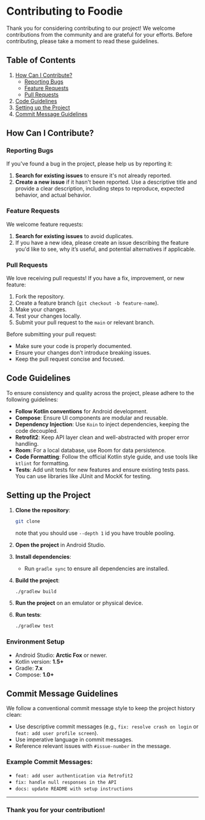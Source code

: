 # Contributing to **Foodie**

Thank you for considering contributing to our project! We welcome contributions from the community and are grateful for your efforts. Before contributing, please take a moment to read these guidelines.

## Table of Contents
1. [How Can I Contribute?](#how-can-i-contribute)
    - [Reporting Bugs](#reporting-bugs)
    - [Feature Requests](#feature-requests)
    - [Pull Requests](#pull-requests)
2. [Code Guidelines](#code-guidelines)
3. [Setting up the Project](#setting-up-the-project)
4. [Commit Message Guidelines](#commit-message-guidelines)

## How Can I Contribute?

### Reporting Bugs
If you've found a bug in the project, please help us by reporting it:
1. **Search for existing issues** to ensure it's not already reported.
2. **Create a new issue** if it hasn't been reported. Use a descriptive title and provide a clear description, including steps to reproduce, expected behavior, and actual behavior.

### Feature Requests
We welcome feature requests:
1. **Search for existing issues** to avoid duplicates.
2. If you have a new idea, please create an issue describing the feature you'd like to see, why it’s useful, and potential alternatives if applicable.

### Pull Requests
We love receiving pull requests! If you have a fix, improvement, or new feature:
1. Fork the repository.
2. Create a feature branch (`git checkout -b feature-name`).
3. Make your changes.
4. Test your changes locally.
5. Submit your pull request to the `main` or relevant branch.

Before submitting your pull request:
- Make sure your code is properly documented.
- Ensure your changes don’t introduce breaking issues.
- Keep the pull request concise and focused.

## Code Guidelines
To ensure consistency and quality across the project, please adhere to the following guidelines:
- **Follow Kotlin conventions** for Android development.
- **Compose**: Ensure UI components are modular and reusable.
- **Dependency Injection**: Use `Koin` to inject dependencies, keeping the code decoupled.
- **Retrofit2**: Keep API layer clean and well-abstracted with proper error handling.
- **Room**: For a local database, use Room for data persistence.
- **Code Formatting**: Follow the official Kotlin style guide, and use tools like `ktlint` for formatting.
- **Tests**: Add unit tests for new features and ensure existing tests pass. You can use libraries like JUnit and MockK for testing.

## Setting up the Project

1. **Clone the repository**:
    ```bash
    git clone
    ```
    note that you should use `--depth 1` id you have trouble pooling.

2. **Open the project** in Android Studio.

3. **Install dependencies**:
    - Run `gradle sync` to ensure all dependencies are installed.

4. **Build the project**:
    ```bash
    ./gradlew build
    ```

5. **Run the project** on an emulator or physical device.

6. **Run tests**:
    ```bash
    ./gradlew test
    ```

### Environment Setup
- Android Studio: **Arctic Fox** or newer.
- Kotlin version: **1.5+**
- Gradle: **7.x**
- Compose: **1.0+**

## Commit Message Guidelines
We follow a conventional commit message style to keep the project history clean:
- Use descriptive commit messages (e.g., `fix: resolve crash on login` or `feat: add user profile screen`).
- Use imperative language in commit messages.
- Reference relevant issues with `#issue-number` in the message.

### Example Commit Messages:
- `feat: add user authentication via Retrofit2`
- `fix: handle null responses in the API`
- `docs: update README with setup instructions`

---

### Thank you for your contribution!